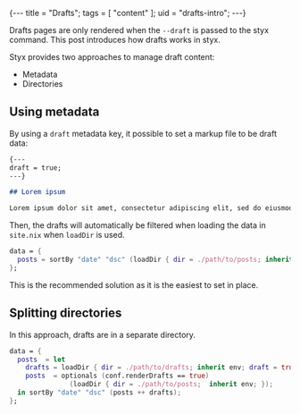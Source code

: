 {---
title = "Drafts";
tags = [ "content" ];
uid = "drafts-intro";
---}

Drafts pages are only rendered when the `--draft` is passed to the styx command.
This post introduces how drafts works in styx.

>>>

Styx provides two approaches to manage draft content:

- Metadata
- Directories


## Using metadata

By using a `draft` metadata key, it possible to set a markup file to be draft data:

```markdown
{---
draft = true;
---}

## Lorem ipsum

Lorem ipsum dolor sit amet, consectetur adipiscing elit, sed do eiusmod tempor incididunt ut labore et dolore magna aliqua.
```

Then, the drafts will automatically be filtered when loading the data in `site.nix` when `loadDir` is used.

```nix
data = {
  posts = sortBy "date" "dsc" (loadDir { dir = ./path/to/posts; inherit env; });
};
```

This is the recommended solution as it is the easiest to set in place.


## Splitting directories

In this approach, drafts are in a separate directory.

```nix
data = {
  posts  = let
    drafts = loadDir { dir = ./path/to/drafts; inherit env; draft = true; });
    posts  = optionals (conf.renderDrafts == true)
               (loadDir { dir = ./path/to/posts;  inherit env; });
  in sortBy "date" "dsc" (posts ++ drafts);
};
```
